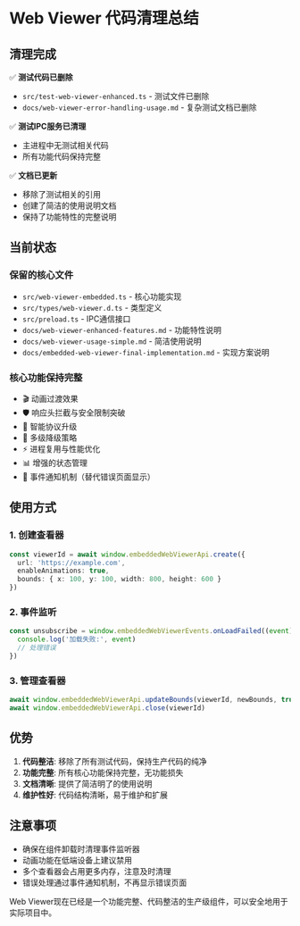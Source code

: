 # Web Viewer 代码清理总结

## 清理完成

✅ **测试代码已删除**
- `src/test-web-viewer-enhanced.ts` - 测试文件已删除
- `docs/web-viewer-error-handling-usage.md` - 复杂测试文档已删除

✅ **测试IPC服务已清理**
- 主进程中无测试相关代码
- 所有功能代码保持完整

✅ **文档已更新**
- 移除了测试相关的引用
- 创建了简洁的使用说明文档
- 保持了功能特性的完整说明

## 当前状态

### 保留的核心文件
- `src/web-viewer-embedded.ts` - 核心功能实现
- `src/types/web-viewer.d.ts` - 类型定义
- `src/preload.ts` - IPC通信接口
- `docs/web-viewer-enhanced-features.md` - 功能特性说明
- `docs/web-viewer-usage-simple.md` - 简洁使用说明
- `docs/embedded-web-viewer-final-implementation.md` - 实现方案说明

### 核心功能保持完整
- 🎬 动画过渡效果
- 🛡️ 响应头拦截与安全限制突破
- 🔄 智能协议升级
- 🚀 多级降级策略
- ⚡ 进程复用与性能优化
- 📊 增强的状态管理
- 📡 事件通知机制（替代错误页面显示）

## 使用方式

### 1. 创建查看器
```typescript
const viewerId = await window.embeddedWebViewerApi.create({
  url: 'https://example.com',
  enableAnimations: true,
  bounds: { x: 100, y: 100, width: 800, height: 600 }
})
```

### 2. 事件监听
```typescript
const unsubscribe = window.embeddedWebViewerEvents.onLoadFailed((event) => {
  console.log('加载失败:', event)
  // 处理错误
})
```

### 3. 管理查看器
```typescript
await window.embeddedWebViewerApi.updateBounds(viewerId, newBounds, true)
await window.embeddedWebViewerApi.close(viewerId)
```

## 优势

1. **代码整洁**: 移除了所有测试代码，保持生产代码的纯净
2. **功能完整**: 所有核心功能保持完整，无功能损失
3. **文档清晰**: 提供了简洁明了的使用说明
4. **维护性好**: 代码结构清晰，易于维护和扩展

## 注意事项

- 确保在组件卸载时清理事件监听器
- 动画功能在低端设备上建议禁用
- 多个查看器会占用更多内存，注意及时清理
- 错误处理通过事件通知机制，不再显示错误页面

Web Viewer现在已经是一个功能完整、代码整洁的生产级组件，可以安全地用于实际项目中。
